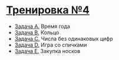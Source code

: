 # [Тренировка №4](http://acmp.ru/asp/champ/index.asp?main=tasks&id_stage=40480)

- [Задача A.](A/solution.py) Время года
- [Задача B.](B/solution.py) Кольцо
- [Задача C.](C/solution.py) Числа без одинаковых цифр
- [Задача D.](D/solution.py) Игра со спичками
- [Задача E.](E/solution.py) Закупка носков

